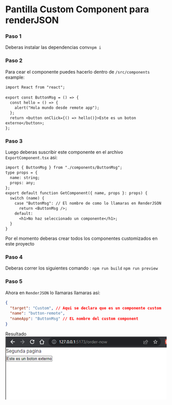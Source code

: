 # Pantilla Custom Component para renderJSON

### **Paso 1**

Deberas instalar las dependencias conv`npm i`

### **Paso 2**

Para cear el componente puedes hacerlo dentro de `/src/components` example:

```tsx
import React from "react";

export const ButtonMsg = () => {
  const hello = () => {
    alert("Hola mundo desde remote app");
  };
  return <button onClick={() => hello()}>Este es un boton externo</button>;
};
```

### **Paso 3**

Luego deberas suscribir este componente en el archivo `ExportComponent.tsx` asi:

```tsx
import { ButtonMsg } from "./components/ButtonMsg";
type props = {
  name: string;
  props: any;
};
export default function GetComponent({ name, props }: props) {
  switch (name) {
    case "ButtonMsg": // El nombre de como lo llamaras en RenderJSON
      return <ButtonMsg />;
    default:
      <h1>No haz seleccionado un componente</h1>;
  }
}
```

Por el momento deberas crear todos los componentes customizados en este proyecto

### **Paso 4**

Deberas correr los siguientes comando :
`npm run build`
`npm run preview`

### **Paso 5**

Ahora en `RenderJSON` lo llamaras llamaras así:

```json
{
  "target": "Custom", // Aqui se declara que es un componente custom
  "name": "button-remote",
  "nameApp": "ButtonMsg" // EL nombre del custom component
}
```

Resultado
![example](./doc-images/example.png)
